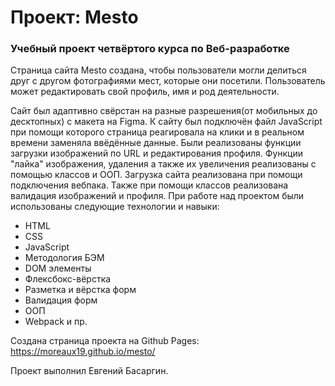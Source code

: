 # Проект: Mesto

### Учебный проект четвёртого курса по Веб-разработке

Страница сайта Mesto создана, чтобы пользователи могли делиться друг с другом фотографиями мест, которые они посетили. Пользователь может редактировать свой профиль, имя и род деятельности.

Сайт был адаптивно свёрстан на разные разрешения(от мобильных до десктопных) с макета на Figma. К сайту был подключён файл JavaScript при помощи которого страница реагировала на клики и в реальном времени заменяла ввёдённые данные. Были реализованы функции загрузки изображений по URL и редактирования профиля. Функции "лайка" изображения, удаления а также их увеличения реализованы с помощью классов и ООП. Загрузка сайта реализована при помощи подключения вебпака. Также при помощи классов реализована валидация изображений и профиля. При работе над проектом были использованы следующие технологии и навыки:

- HTML
- CSS
- JavaScript
- Методология БЭМ
- DOM элементы
- Флексбокс-вёрстка
- Разметка и вёрстка форм
- Валидация форм
- ООП
- Webpack и пр.

Создана страница проекта на Github Pages: https://moreaux19.github.io/mesto/

Проект выполнил Евгений Басаргин.
